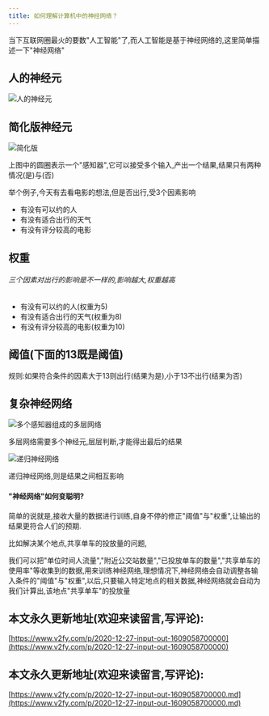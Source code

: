 ```yaml
---
title: 如何理解计算机中的神经网络？
---
```




当下互联网圈最火的要数"人工智能"了,而人工智能是基于神经网络的,这里简单描述一下"神经网络"

## 人的神经元

![人的神经元](https://www.v2fy.com/asset/0i/jikemiji/jikemiji-md/2020-12-27-input-out-1609058700000.assets/1240-20201227164550034.png)

## 简化版神经元

![简化版](https://www.v2fy.com/asset/0i/jikemiji/jikemiji-md/2020-12-27-input-out-1609058700000.assets/1240-20201227164549886.png)

上图中的圆圈表示一个"感知器",它可以接受多个输入,产出一个结果,结果只有两种情况(是)与(否)

举个例子,今天有去看电影的想法,但是否出行,受3个因素影响

- 有没有可以约的人
- 有没有适合出行的天气
- 有没有评分较高的电影

## 权重
###### 三个因素对出行的影响是不一样的,影响越大,权重越高

- 有没有可以约的人(权重为5)
- 有没有适合出行的天气(权重为8)
- 有没有评分较高的电影(权重为10)

## 阈值(下面的13既是阈值)
规则:如果符合条件的因素大于13则出行(结果为是),小于13不出行(结果为否)

## 复杂神经网络
![多个感知器组成的多层网络](https://www.v2fy.com/asset/0i/jikemiji/jikemiji-md/2020-12-27-input-out-1609058700000.assets/1240-20201227164550040.png)

多层网络需要多个神经元,层层判断,才能得出最后的结果

![递归神经网络](https://www.v2fy.com/asset/0i/jikemiji/jikemiji-md/2020-12-27-input-out-1609058700000.assets/1240-20201227164550034-9058750.png)

递归神经网络,则是结果之间相互影响

#### "神经网络"如何变聪明?
简单的说就是,接收大量的数据进行训练,自身不停的修正"阈值"与"权重",让输出的结果更符合人们的预期.

比如解决某个地点,共享单车的投放量的问题,

我们可以把"单位时间人流量","附近公交站数量","已投放单车的数量","共享单车的使用率"等收集到的数据,用来训练神经网络,理想情况下,神经网络会自动调整各输入条件的"阈值"与"权重",以后,只要输入特定地点的相关数据,神经网络就会自动为我们计算出,该地点"共享单车"的投放量





## 本文永久更新地址(欢迎来读留言,写评论):

[https://www.v2fy.com/p/2020-12-27-input-out-1609058700000](https://www.v2fy.com/p/2020-12-27-input-out-1609058700000)

## 本文永久更新地址(欢迎来读留言,写评论):

[https://www.v2fy.com/p/2020-12-27-input-out-1609058700000.md](https://www.v2fy.com/p/2020-12-27-input-out-1609058700000.md)
